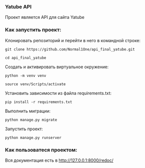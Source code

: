 ### Yatube API

Проект является API для сайта Yatube

### Как запустить проект:

Клонировать репозиторий и перейти в него в командной строке:

```
git clone https://github.com/Normal1One/api_final_yatube.git
```

```
cd api_final_yatube
```

Cоздать и активировать виртуальное окружение:

```
python -m venv venv
```

```
source venv/Scripts/activate
```

Установить зависимости из файла requirements.txt:

```
pip install -r requirements.txt
```

Выполнить миграции:

```
python manage.py migrate
```

Запустить проект:

```
python manage.py runserver
```

### Как пользоватеся проектом:

Вся документация есть в http://127.0.0.1:8000/redoc/